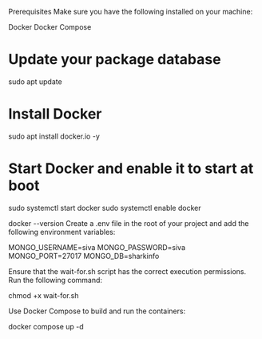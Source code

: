 Prerequisites
Make sure you have the following installed on your machine:

Docker
Docker Compose

# Update your package database
sudo apt update

# Install Docker
sudo apt install docker.io -y

# Start Docker and enable it to start at boot
sudo systemctl start docker
sudo systemctl enable docker

docker --version
Create a .env file in the root of your project and add the following environment variables:

MONGO_USERNAME=siva
MONGO_PASSWORD=siva
MONGO_PORT=27017
MONGO_DB=sharkinfo

Ensure that the wait-for.sh script has the correct execution permissions. Run the following command:

chmod +x wait-for.sh

Use Docker Compose to build and run the containers:

docker compose up -d
